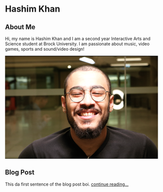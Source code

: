 # Hashim Khan

## About Me 

Hi, my name is Hashim Khan and I am a second year Interactive Arts and Science student at Brock University. I am passionate about music, video games, sports and sound/video design!

![](images/HashPic.PNG)

## Blog Post

This da first sentence of the blog post boi. [continue reading...](blog)

